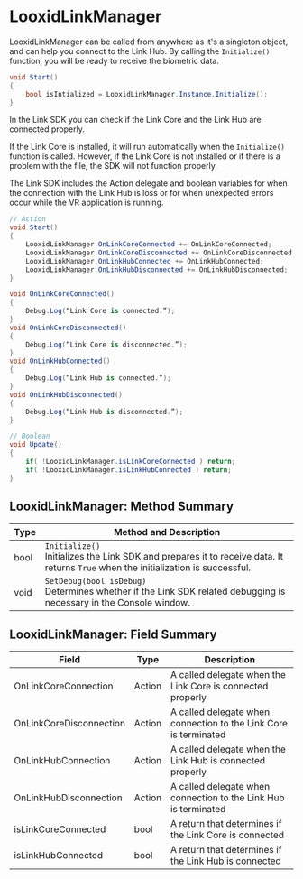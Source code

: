 # LooxidLinkManager

LooxidLinkManager can be called from anywhere as it's a singleton object, and can help you connect to the Link Hub.
By calling the `Initialize()` function, you will be ready to receive the biometric data.

```csharp
void Start()
{
    bool isIntialized = LooxidLinkManager.Instance.Initialize();
}
```

In the Link SDK you can check if the Link Core and the Link Hub are connected properly.

If the Link Core is installed, it will run automatically when the `Initialize()` function is called. However, if the Link Core is not installed or if there is a problem with the file, the SDK will not function properly.

The Link SDK includes the Action delegate and boolean variables for when the connection with the Link Hub is loss or for when unexpected errors occur while the VR application is running.

```csharp
// Action
void Start()
{
    LooxidLinkManager.OnLinkCoreConnected += OnLinkCoreConnected;
    LooxidLinkManager.OnLinkCoreDisconnected += OnLinkCoreDisconnected;
    LooxidLinkManager.OnLinkHubConnected += OnLinkHubConnected;
    LooxidLinkManager.OnLinkHubDisconnected += OnLinkHubDisconnected;
}

void OnLinkCoreConnected()
{
    Debug.Log(“Link Core is connected.”);
}
void OnLinkCoreDisconnected()
{
    Debug.Log(“Link Core is disconnected.”);
}
void OnLinkHubConnected()
{
    Debug.Log(“Link Hub is connected.”);
}
void OnLinkHubDisconnected()
{
    Debug.Log(“Link Hub is disconnected.”);
}

// Boolean
void Update()
{
    if( !LooxidLinkManager.isLinkCoreConnected ) return;
    if( !LooxidLinkManager.isLinkHubConnected ) return;
}
```

## LooxidLinkManager: Method Summary

| Type | Method and Description |
|------|---|
| bool | `Initialize()`<br>Initializes the Link SDK and prepares it to receive data. It returns `True` when the initialization is successful. |
| void | `SetDebug(bool isDebug)`<br>Determines whether if the Link SDK related debugging is necessary in the Console window. |

## LooxidLinkManager: Field Summary

| Field | Type | Description |
|---|---|---|
| OnLinkCoreConnection | Action | A called delegate when the Link Core is connected properly |
| OnLinkCoreDisconnection | Action | A called delegate when connection to the Link Core is terminated |
| OnLinkHubConnection | Action | A called delegate when the Link Hub is connected properly |
| OnLinkHubDisconnection | Action | A called delegate when connection to the Link Hub is terminated |
| isLinkCoreConnected | bool | A return that determines if the Link Core is connected |
| isLinkHubConnected | bool | A return that determines if the Link Hub is connected |
